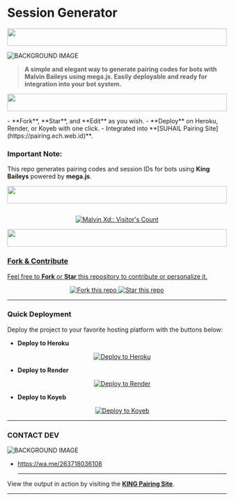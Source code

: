 # Session Generator
<p align="center">
  <img src="https://i.imgur.com/dBaSKWF.gif" height="40" width="100%">
</p>

![BACKGROUND IMAGE](https://files.catbox.moe/6f05ah.jpg)

> **A simple and elegant way to generate pairing codes for bots with Malvin Baileys using mega.js. Easily deployable and ready for integration into your bot system.**
<p align="center">
  <img src="https://i.imgur.com/dBaSKWF.gif" height="40" width="100%">
</p>
- **Fork**, **Star**, and **Edit** as you wish.
- **Deploy** on Heroku, Render, or Koyeb with one click.
- Integrated into **[SUHAIL Pairing Site](https://pairing.ech.web.id)**. 

### **Important Note:**
This repo generates pairing codes and session IDs for bots using **King Baileys** powered by **mega.js**.

<p align="center">
  <img src="https://i.imgur.com/dBaSKWF.gif" height="40" width="100%">
</p>

<p align="center">
   <a href="https://github.com/KingZord263">
    <img 
   </a>
</p>

<p align="center">
   <img src="https://profile-counter.glitch.me/{XdKing2}/count.svg" alt="Malvin Xd:: Visitor's Count" />
</p>
<p align="center">
  <img src="https://i.imgur.com/dBaSKWF.gif" height="40" width="100%">
</p>


### **Fork & Contribute**
Feel free to **Fork** or **Star** this repository to contribute or personalize it.

<p align="center">
  <a href="https://github.com/KingZord263/SUHAIL-MD/fork">
    <img alt="Fork this repo" src="https://img.shields.io/badge/Fork%20This%20Repo-black?style=for-the-badge&logo=github&logoColor=white" />
  </a>
  <a href="https://github.com/KingZord263/SUHAIL-MD/stargazers">
    <img alt="Star this repo" src="https://img.shields.io/github/stars/Kingzord263/SUAHIL-MD?style=for-the-badge&logo=github&logoColor=white" />
  </a>
</p>

---

### **Quick Deployment**
Deploy the project to your favorite hosting platform with the buttons below:

- **Deploy to Heroku**
  <p align="center">
    <a href="https://dashboard.heroku.com/new?template=https://github.com/SUAHIL-MD" target="_blank">
      <img alt="Deploy to Heroku" src="https://img.shields.io/badge/Deploy%20to%20Heroku-black?style=for-the-badge&logo=heroku&logoColor=white" />
    </a>
  </p>

- **Deploy to Render**
  <p align="center">
    <a href="https://dashboard.render.com" target="_blank">
      <img alt="Deploy to Render" src="https://img.shields.io/badge/Deploy%20to%20Render-black?style=for-the-badge&logo=render&logoColor=white" />
    </a>
  </p>

- **Deploy to Koyeb**
  <p align="center">
    <a href="https://app.koyeb.com" target="_blank">
      <img alt="Deploy to Koyeb" src="https://img.shields.io/badge/Deploy%20to%20Koyeb-black?style=for-the-badge&logo=koyeb&logoColor=white" />
    </a>
  </p>

---

### **CONTACT DEV**
![BACKGROUND IMAGE](https://files.catbox.moe/r47u10.jpg)
* https://wa.me/263718036108

  ---
View the output in action by visiting the **[KING Pairing Site](https://pairing.gh.web.id)**.

---

